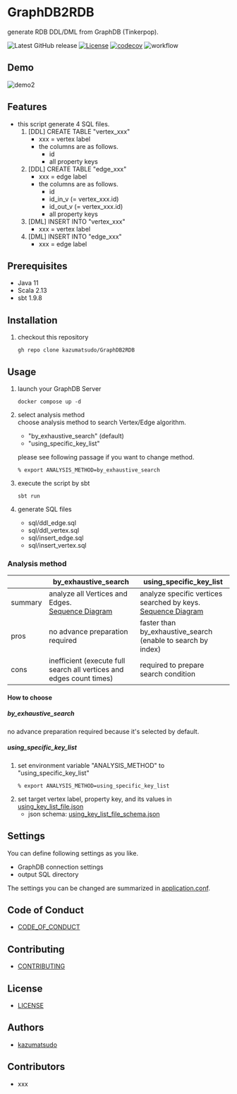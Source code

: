 # GraphDB2RDB

generate RDB DDL/DML from GraphDB (Tinkerpop).

![Latest GitHub release](https://img.shields.io/github/release/kazumatsudo/GraphDB2RDB.svg)
[![License](https://img.shields.io/badge/License-Apache_2.0-blue.svg)](https://opensource.org/licenses/Apache-2.0)
[![codecov](https://codecov.io/github/kazumatsudo/GraphDB2RDB/graph/badge.svg?token=9JFEL8HKQR)](https://codecov.io/github/kazumatsudo/GraphDB2RDB)
![workflow](https://github.com/kazumatsudo/GraphDB2RDB/actions/workflows/scala.yml/badge.svg)

## Demo

![demo2](https://github.com/kazumatsudo/GraphDB2RDB/assets/25892776/0f5e7f43-9f02-4a85-b376-e1a1acf163d9)

## Features

- this script generate 4 SQL files.
    1. [DDL] CREATE TABLE "vertex_xxx"
        - xxx = vertex label
        - the columns are as follows.
            - id
            - all property keys
    2. [DDL] CREATE TABLE "edge_xxx"
        - xxx = edge label
        - the columns are as follows.
           - id  
           - id_in_v (= vertex_xxx.id)
           - id_out_v (= vertex_xxx.id)
           - all property keys
    3. [DML] INSERT INTO "vertex_xxx"
        - xxx = vertex label
    4. [DML] INSERT INTO "edge_xxx"
        - xxx = edge label

## Prerequisites

- Java 11
- Scala 2.13
- sbt 1.9.8

## Installation

1. checkout this repository
    ```shell
    gh repo clone kazumatsudo/GraphDB2RDB
    ```

## Usage

1. launch your GraphDB Server
    ```shell
    docker compose up -d
    ```
2. select analysis method  
    choose analysis method to search Vertex/Edge algorithm.

    - "by_exhaustive_search" (default)   
    - "using_specific_key_list"  

    please see following passage if you want to change method. 
    ```shell
    % export ANALYSIS_METHOD=by_exhaustive_search
    ``` 
3. execute the script by sbt
    ```shell
    sbt run
    ```
4. generate SQL files
    - sql/ddl_edge.sql
    - sql/ddl_vertex.sql
    - sql/insert_edge.sql
    - sql/insert_vertex.sql

### Analysis method

|               | by_exhaustive_search                                                                                                      | using_specific_key_list                                                                                                                  |
|---------------|---------------------------------------------------------------------------------------------------------------------------|------------------------------------------------------------------------------------------------------------------------------------------|
| summary       | analyze all Vertices and Edges.<br/>[Sequence Diagram](https://github.com/kazumatsudo/GraphDB2RDB/wiki#byexaustivesearch) | analyze specific vertices searched by keys.<br/>[Sequence Diagram](https://github.com/kazumatsudo/GraphDB2RDB/wiki#usingspecifickeylist) |
| pros          | no advance preparation required                                                                                           | faster than by_exhaustive_search (enable to search by index)                                                                             |
| cons          | inefficient (execute full search all vertices and edges count times)                                                      | required to prepare search condition                                                                                                     |

#### How to choose

##### by_exhaustive_search

no advance preparation required because it's selected by default.

##### using_specific_key_list

1. set environment variable "ANALYSIS_METHOD" to "using_specific_key_list"
    ```shell
    % export ANALYSIS_METHOD=using_specific_key_list
    ``` 
2. set target vertex label, property key, and its values in [using_key_list_file.json](https://github.com/kazumatsudo/GraphDB2RDB/blob/e163bdcfb7a50d5275eecfb722ac172214dd8a98/src/main/resources/using_key_list_file.json)
    - json schema: [using_key_list_file_schema.json](https://github.com/kazumatsudo/GraphDB2RDB/blob/e163bdcfb7a50d5275eecfb722ac172214dd8a98/src/main/resources/using_key_list_file_schema.json)

## Settings

You can define following settings as you like.

- GraphDB connection settings
- output SQL directory

The settings you can be changed are summarized in [application.conf](./src/main/resources/application.conf).

## Code of Conduct

- [CODE_OF_CONDUCT](CODE_OF_CONDUCT.md)

## Contributing

- [CONTRIBUTING](CONTRIBUTING.md)

## License

- [LICENSE](LICENSE)

## Authors

- [kazumatsudo](https://github.com/kazumatsudo)

## Contributors

- xxx